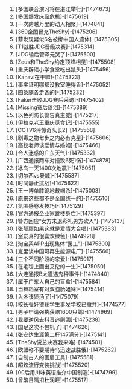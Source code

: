 
1. [多国联合演习将在湛江举行]-[1474673]
1. [多国爆发床虱危机]-[1475619]
1. [一次跨越万里的动人相聚]-[1474841]
1. [369企图冒充TheShy]-[1475206]
1. [菲发现疑似6名被绑中国人遗体]-[1475305]
1. [T1战胜JDG晋级决赛]-[1475314]
1. [JDG输后管泽元哭了]-[1475500]
1. [Zeus和TheShy约定顶峰相见]-[1475508]
1. [重庆辟谣小学食堂吃出鼠头]-[1475456]
1. [Kanavi在干嘛]-[1475323]
1. [事实证明哪都没教室睡得香]-[1475052]
1. [四条腿各走各的]-[1475232]
1. [Faker击败JDG赛后采访]-[1475402]
1. [Missing赛后落泪]-[1475389]
1. [以色列防长警告真主党]-[1475217]
1. [伊拉克老王重庆觅食记]-[1475555]
1. [CCTV6评惊奇队长2]-[1475568]
1. [剧毒之物七步之内必有克星]-[1475606]
1. [高校老师谈爱情与婚姻]-[1475466]
1. [令人迷惑的广东天气]-[1475332]
1. [广西通报两车对撞致6死1伤]-[1474878]
1. [冰岛一天1400次地震]-[1475051]
1. [切尔西vs曼城]-[1475587]
1. [时间静止挑战]-[1475622]
1. [王一博单膝跪地戴帽杀]-[1475003]
1. [原来这些都不是全国统一的]-[1475510]
1. [氛围感卷发技巧]-[1475129]
1. [官方通报企业家跳楼身亡]-[1475397]
1. [警方回应“女方未退彩礼男方砍人”]-[1475137]
1. [张靓颖如果这就是爱情大合唱]-[1475383]
1. [室友真的很喜欢绿色]-[1474928]
1. [淘宝系APP出现集体“罢工”]-[1475300]
1. [克里谈中国可再生能源电厂]-[1475566]
1. [三个不同阶段的恋爱]-[1475017]
1. [在毛毯上画出艾伦的一生]-[1475050]
1. [大连通报B太遭遇鬼秤事件]-[1474840]
1. [属于广东人自己的盲盒]-[1475584]
1. [当舞蹈室有对双胞胎姐妹]-[1475414]
1. [入冬该煲汤了]-[1475079]
1. [校长强奸猥亵学生事发学校已撤并]-[1474577]
1. [男子申请强执获赔1600只鹅]-[1474969]
1. [我要逆风去抖音追剧团]-[1475238]
1. [国足这次不包机了]-[1474626]
1. [张安达生涯第二杆147满分]-[1475141]
1. [TheShy说总决赛我来咯]-[1474501]
1. [欧盟称不要期待乌迅速战胜俄]-[1475262]
1. [自制古人的画眉工具]-[1475581]
1. [超炫流行变装挑战]-[1475520]
1. [00后用川味英语推介中国制造]-[1474799]
1. [曾繁日隔扣杜润旺]-[1475517]
